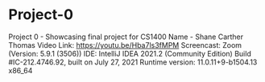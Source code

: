 # Project-0
Project 0 - Showcasing final project for CS1400
Name - Shane Carther Thomas
Video Link: https://youtu.be/Hba7ls3fMPM
Screencast: Zoom (Version: 5.9.1 (3506))
IDE: IntelliJ IDEA 2021.2 (Community Edition)
Build #IC-212.4746.92, built on July 27, 2021
Runtime version: 11.0.11+9-b1504.13 x86_64
